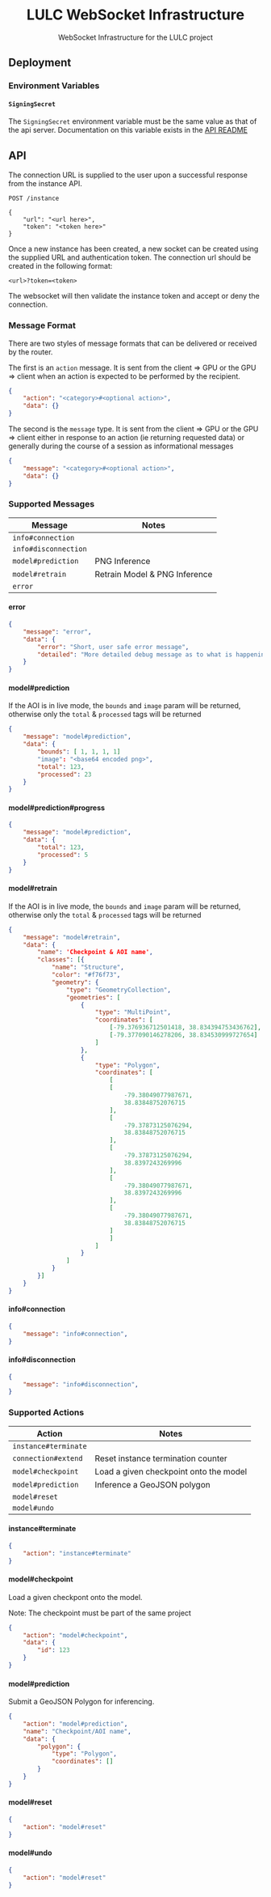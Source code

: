 <h1 align=center>LULC WebSocket Infrastructure</h1>

<p align=center>WebSocket Infrastructure for the LULC project</p>

## Deployment

### Environment Variables

#### `SigningSecret`

The `SigningSecret` environment variable must be the same value as that of the api server.
Documentation on this variable exists in the [API README](/services/api/README.md#signingsecret)

## API

The connection URL is supplied to the user upon a successful response from the instance API.

```
POST /instance

{
    "url": "<url here>",
    "token": "<token here>"
}
```

Once a new instance has been created, a new socket can be created using the supplied URL and
authentication token. The connection url should be created in the following format:

```
<url>?token=<token>
```

The websocket will then validate the instance token and accept or deny the connection.

### Message Format

There are two styles of message formats that can be delivered or received by the router.

The first is an `action` message. It is sent from the client => GPU or the GPU => client
when an action is expected to be performed by the recipient.

```json
{
    "action": "<category>#<optional action>",
    "data": {}
}
```

The second is the `message` type. It is sent from the client => GPU or the GPU => client
either in response to an action  (ie returning requested data) or generally during the
course of a session as informational messages

```json
{
    "message": "<category>#<optional action>",
    "data": {}
}
```

### Supported Messages

| Message                       | Notes |
| ----------------------------- | ----- |
| `info#connection`             |       |
| `info#disconnection`          |       |
| `model#prediction`            | PNG Inference |
| `model#retrain`               | Retrain Model & PNG Inference |
| `error`                       |       |

#### error

```json
{
    "message": "error",
    "data": {
        "error": "Short, user safe error message",
        "detailed": "More detailed debug message as to what is happening"
    }
}
```

#### model#prediction

If the AOI is in live mode, the `bounds` and `image` param will be returned,
otherwise only the `total` & `processed` tags will be returned

```json
{
    "message": "model#prediction",
    "data": {
        "bounds": [ 1, 1, 1, 1]
        "image": "<base64 encoded png>",
        "total": 123,
        "processed": 23
    }
}
```

#### model#prediction#progress

```json
{
    "message": "model#prediction",
    "data": {
        "total": 123,
        "processed": 5
    }
}
```

#### model#retrain

If the AOI is in live mode, the `bounds` and `image` param will be returned,
otherwise only the `total` & `processed` tags will be returned

```json
{
    "message": "model#retrain",
    "data": {
        "name": 'Checkpoint & AOI name',
        "classes": [{
            "name": "Structure",
            "color": "#f76f73",
            "geometry": {
                "type": "GeometryCollection",
                "geometries": [
                    {
                        "type": "MultiPoint",
                        "coordinates": [
                            [-79.376936712501418, 38.834394753436762],
                            [-79.377090146278206, 38.834530999727654]
                        ]
                    },
                    {
                        "type": "Polygon",
                        "coordinates": [
                            [
                            [
                                -79.38049077987671,
                                38.83848752076715
                            ],
                            [
                                -79.37873125076294,
                                38.83848752076715
                            ],
                            [
                                -79.37873125076294,
                                38.8397243269996
                            ],
                            [
                                -79.38049077987671,
                                38.8397243269996
                            ],
                            [
                                -79.38049077987671,
                                38.83848752076715
                            ]
                            ]
                        ]
                    }
                ]
            }
        }]
    }
}
```

#### info#connection

```json
{
    "message": "info#connection",
}
```

#### info#disconnection

```json
{
    "message": "info#disconnection",
}
```

### Supported Actions

| Action                | Notes |
| --------------------- | ----- |
| `instance#terminate`  |       |
| `connection#extend`   | Reset instance termination counter |
| `model#checkpoint`    | Load a given checkpoint onto the model |
| `model#prediction`    | Inference a GeoJSON polygon |
| `model#reset`         |       |
| `model#undo`          |       |


#### instance#terminate

```JSON
{
    "action": "instance#terminate"
}
```

#### model#checkpoint

Load a given checkpont onto the model.

Note: The checkpoint must be part of the same project

```JSON
{
    "action": "model#checkpoint",
    "data": {
        "id": 123
    }
}
```

#### model#prediction

Submit a GeoJSON Polygon for inferencing.

```JSON
{
    "action": "model#prediction",
    "name": "Checkpoint/AOI name",
    "data": {
        "polygon": {
            "type": "Polygon",
            "coordinates": []
        }
    }
}
```

#### model#reset

```JSON
{
    "action": "model#reset"
}
```

#### model#undo

```JSON
{
    "action": "model#reset"
}
```
